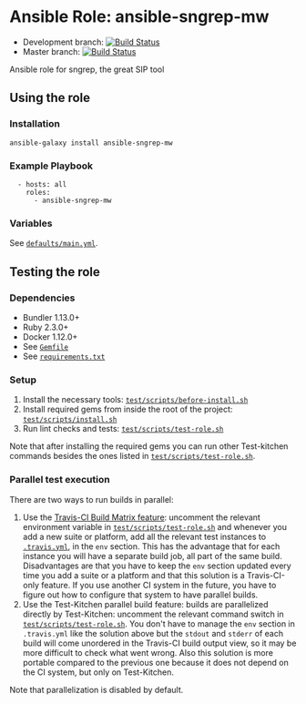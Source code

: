 # Ansible Role: ansible-sngrep-mw

* Development branch: [![Build Status](https://travis-ci.org/mwolff44/ansible-sngrep-mw.svg?branch=development)](https://travis-ci.org/mwolff44/ansible-sngrep-mw)
* Master branch: [![Build Status](https://travis-ci.org/mwolff44/ansible-sngrep-mw.svg?branch=master)](https://travis-ci.org/mwolff44/ansible-sngrep-mw)

Ansible role for sngrep, the great SIP tool

## Using the role
### Installation
```
ansible-galaxy install ansible-sngrep-mw
```

### Example Playbook
```
  - hosts: all
    roles:
      - ansible-sngrep-mw
```

### Variables

See [`defaults/main.yml`](defaults/main.yml).

## Testing the role

### Dependencies
- Bundler 1.13.0+
- Ruby 2.3.0+
- Docker 1.12.0+
- See [`Gemfile`](Gemfile)
- See [`requirements.txt`](requirements.txt)

### Setup
1. Install the necessary tools: [`test/scripts/before-install.sh`](test/scripts/before-install.sh)
1. Install required gems from inside the root of the project: [`test/scripts/install.sh`](test/scripts/install.sh)
1. Run lint checks and tests: [`test/scripts/test-role.sh`](test/scripts/test-role.sh)

Note that after installing the required gems you can run other Test-kitchen commands besides the ones listed in [`test/scripts/test-role.sh`](test/scripts/test-role.sh).

### Parallel test execution

There are two ways to run builds in parallel:

1. Use the [Travis-CI Build Matrix feature](https://docs.travis-ci.com/user/customizing-the-build#Build-Matrix): uncomment the relevant environment variable in [`test/scripts/test-role.sh`](test/scripts/test-role.sh) and whenever you add a new suite or platform, add all the relevant test instances to [`.travis.yml`](ansible-sngrep-mw/.travis.yml), in the `env` section. This has the advantage that for each instance you will have a separate build job, all part of the same build. Disadvantages are that you have to keep the `env` section updated every time you add a suite or a platform and that this solution is a Travis-CI-only feature. If you use another CI system in the future, you have to figure out how to configure that system to have parallel builds.
1. Use the Test-Kitchen parallel build feature: builds are parallelized directly by Test-Kitchen: uncomment the relevant command switch in [`test/scripts/test-role.sh`](test/scripts/test-role.sh). You don't have to manage the `env` section in `.travis.yml` like the solution above but the `stdout` and `stderr` of each build will come unordered in the Travis-CI build output view, so it may be more difficult to check what went wrong. Also this solution is more portable compared to the previous one because it does not depend on the CI system, but only on Test-Kitchen.

Note that parallelization is disabled by default.
